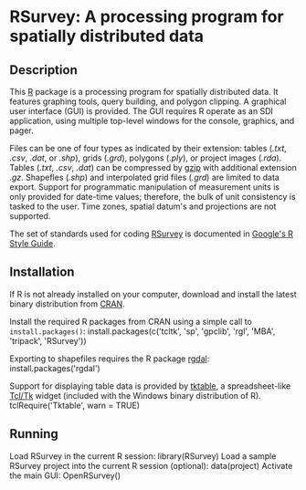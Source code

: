 RSurvey: A processing program for spatially distributed data
============================================================

Description
-----------

This [R](http://www.r-project.org/ "R") package is a processing program for
spatially distributed data. It features graphing tools, query building, and
polygon clipping. A graphical user interface (GUI) is provided.
The GUI requires R operate as an SDI application, using multiple
top-level windows for the console, graphics, and pager.

Files can be one of four types as indicated by their extension: tables
(_.txt_, _.csv_, _.dat_, or _.shp_), grids (_.grd_), polygons (_.ply_), or
project images (_.rda_). Tables (_.txt_, _.csv_, _.dat_) can be compressed
by [gzip](http://www.gzip.org/ "gzip") with additional extension _.gz_.
Shapefles (_.shp_) and interpolated grid files (_.grd_) are limited to data
export. Support for programmatic manipulation of measurement units is only
provided for date-time values; therefore, the bulk of unit consistency is tasked
to the user. Time zones, spatial datum's and projections are not supported.

The set of standards used for coding
[RSurvey](http://cran.r-project.org/web/packages/RSurvey/index.html "RSurvey")
is documented in
[Google's R Style Guide](http://google-styleguide.googlecode.com/svn/trunk/google-r-style.html "Google's R Style Guide").

Installation
------------

If R is not already installed on your
computer, download and install the latest binary distribution from
[CRAN](http://cran.r-project.org/ "The Comprehensive R Archive Network").

Install the required R packages from CRAN using a simple call to
`install.packages()`:
    install.packages(c('tcltk', 'sp', 'gpclib', 'rgl', 'MBA', 'tripack', 'RSurvey'))

Exporting to shapefiles requires the R package
[rgdal](http://cran.r-project.org/web/packages/rgdal/index.html "rgdal"):
    install.packages('rgdal')

Support for displaying table data is provided by
[tktable](http://tktable.sourceforge.net/ "tktable"),
a spreadsheet-like [Tcl/Tk](http://www.tcl.tk/ "Tcl/Tk") widget
(included with the Windows binary distribution of R).
    tclRequire('Tktable', warn = TRUE)

Running
-------

Load RSurvey in the current R session:
    library(RSurvey)
Load a sample RSurvey project into the current R session (optional):
    data(project)
Activate the main GUI:
    OpenRSurvey()
